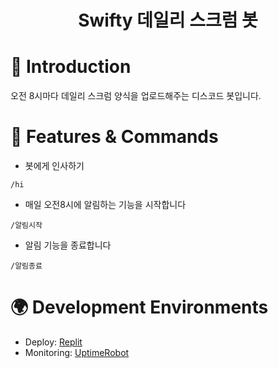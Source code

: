 <h1 align="center"> Swifty 데일리 스크럼 봇 </h1>

# 📖 Introduction
오전 8시마다 데일리 스크럼 양식을 업로드해주는 디스코드 봇입니다.

# 🤖 Features & Commands
* 봇에게 인사하기

`/hi`

* 매일 오전8시에 알림하는 기능을 시작합니다

`/알림시작`

* 알림 기능을 종료합니다

`/알림종료`

# 🌍 Development Environments

- Deploy: [Replit](https://replit.com/)
- Monitoring: [UptimeRobot](https://uptimerobot.com/)
